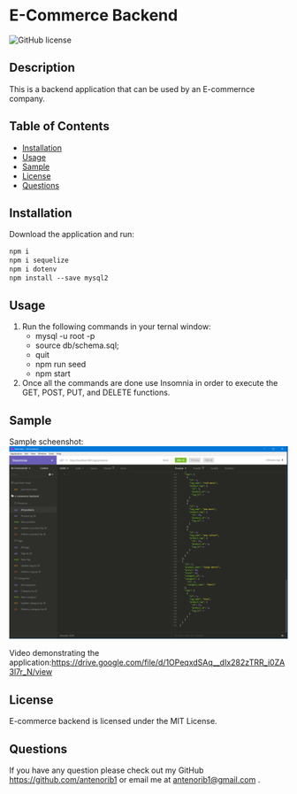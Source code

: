 # E-Commerce Backend

![GitHub license](https://img.shields.io/badge/license-MIT-blue.svg)

## Description
This is a backend application that can be used by an E-commernce company. 


## Table of Contents
* [Installation](#installation)
* [Usage](#usage)
* [Sample](#sample)
* [License](#license)
* [Questions](#questions)

## Installation
Download the application and run:
```
npm i
npm i sequelize
npm i dotenv
npm install --save mysql2

```

## Usage
1. Run the following commands in your ternal window:
    - mysql -u root -p
    - source db/schema.sql;
    - quit
    - npm run seed
    - npm start
2. Once all the commands are done use Insomnia in order to execute the GET, POST, PUT, and DELETE functions. 

## Sample
Sample scheenshot:
<img src="./images/screenshot.PNG" >

Video demonstrating the application:https://drive.google.com/file/d/1OPeqxdSAq__dIx282zTRR_i0ZA3l7r_N/view


## License
E-commerce backend is licensed under the MIT License.

## Questions
If you have any question please check out my GitHub https://github.com/antenorib1 or email me at antenorib1@gmail.com .
